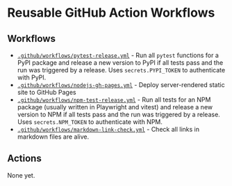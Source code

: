 # Reusable GitHub Action Workflows

## Workflows

- [`.github/workflows/pytest-release.yml`](.github/workflows/pytest-release.yml) - Run all `pytest` functions for a PyPI package and release a new version to PyPI if all tests pass and the run was triggered by a release. Uses `secrets.PYPI_TOKEN` to authenticate with PyPI.
- [`.github/workflows/nodejs-gh-pages.yml`](.github/workflows/nodejs-gh-pages.yml) - Deploy server-rendered static site to GitHub Pages
- [`.github/workflows/npm-test-release.yml`](.github/workflows/npm-test-release.yml) - Run all tests for an NPM package (usually written in Playwright and vitest) and release a new version to NPM if all tests pass and the run was triggered by a release. Uses `secrets.NPM_TOKEN` to authenticate with NPM.
- [`.github/workflows/markdown-link-check.yml`](.github/workflows/markdown-link-check.yml) - Check all links in markdown files are alive.

## Actions

None yet.
